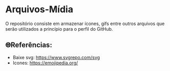 # Arquivos-Mídia
O repositório consiste em armazenar ícones, gifs entre outros arquivos que serão utilizados a princípio para o perfil do GitHub.


## 🌐Referências:
- Baixe svg: https://www.svgrepo.com/svg
- Icones: https://emojipedia.org/
